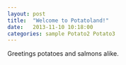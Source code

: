```yaml
---
layout: post
title:  "Welcome to Potatoland!"
date:   2013-11-10 10:18:00
categories: sample Potato2 Potato3
---
```


Greetings potatoes and salmons alike.






